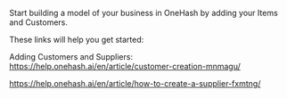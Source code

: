 Start building a model of your business in OneHash by adding your Items and Customers.

These links will help you get started:

Adding Customers and Suppliers: https://help.onehash.ai/en/article/customer-creation-mnmagu/

https://help.onehash.ai/en/article/how-to-create-a-supplier-fxmtng/
